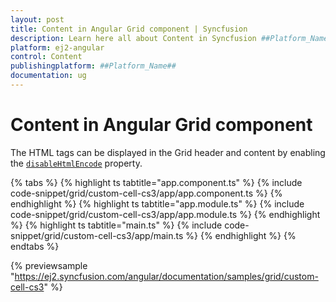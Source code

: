 ```yaml
---
layout: post
title: Content in Angular Grid component | Syncfusion
description: Learn here all about Content in Syncfusion ##Platform_Name## Grid component of Syncfusion Essential JS 2 and more.
platform: ej2-angular
control: Content 
publishingplatform: ##Platform_Name##
documentation: ug
---
```


# Content in Angular Grid component

The HTML tags can be displayed in the Grid header and content by enabling the
[`disableHtmlEncode`](https://ej2.syncfusion.com/angular/documentation/api/grid/column/#disablehtmlencode) property.

{% tabs %}
{% highlight ts tabtitle="app.component.ts" %}
{% include code-snippet/grid/custom-cell-cs3/app/app.component.ts %}
{% endhighlight %}
{% highlight ts tabtitle="app.module.ts" %}
{% include code-snippet/grid/custom-cell-cs3/app/app.module.ts %}
{% endhighlight %}
{% highlight ts tabtitle="main.ts" %}
{% include code-snippet/grid/custom-cell-cs3/app/main.ts %}
{% endhighlight %}
{% endtabs %}
  
{% previewsample "https://ej2.syncfusion.com/angular/documentation/samples/grid/custom-cell-cs3" %}